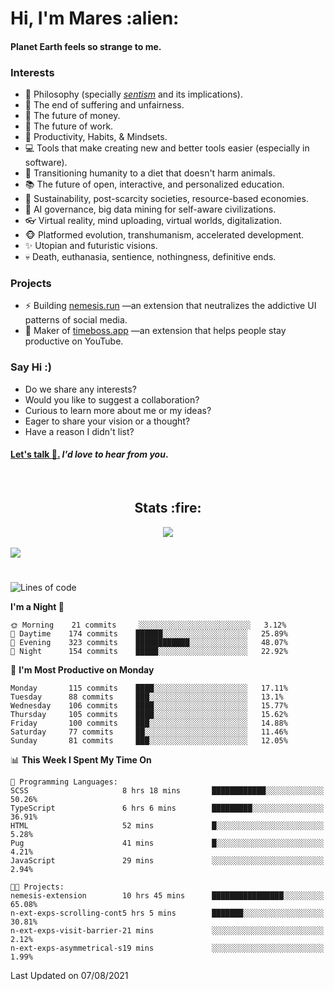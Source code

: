 <h1>Hi, I'm Mares :alien:</h1>

#### Planet Earth feels so strange to me.

### **Interests**

- 🌊 Philosophy (specially [_sentism_][sentismmedium] and its implications).
- 🎯 The end of suffering and unfairness.
- 💸 The future of money.
- 💼 The future of work.
- 🧠 Productivity, Habits, & Mindsets.
- 💻 Tools that make creating new and better tools easier (especially in software).
- 🥗 Transitioning humanity to a diet that doesn't harm animals.
- 📚 The future of open, interactive, and personalized education.
- 🌱 Sustainability, post-scarcity societies, resource-based economies.
- 🤖 AI governance, big data mining for self-aware civilizations.
- 👓 Virtual reality, mind uploading, virtual worlds, digitalization.
- 🐵 Platformed evolution, transhumanism, accelerated development.
- ✨ Utopian and futuristic visions.
- 💀 Death, euthanasia, sentience, nothingness, definitive ends.


### **Projects**

- ⚡ Building [nemesis.run](https://nemesis.run) —an extension that neutralizes the addictive UI patterns of social media.
- 💎 Maker of [timeboss.app](https://timeboss.app) —an extension that helps people stay productive on YouTube.


### **Say Hi :)**

- Do we share any interests?
- Would you like to suggest a collaboration?
- Curious to learn more about me or my ideas?
- Eager to share your vision or a thought?
- Have a reason I didn't list?

#### [Let's talk :wave:.](mailto:mareszhar@gmail.com) _I'd love to hear from you_.

[sentismmedium]: https://medium.com/@mareszhar/born-a-prisoner-a-reflection-about-life-its-struggles-and-a-plan-to-escape-d8566ce9b026

<br>

<h2 align="center">Stats :fire:</h2>

<div align="center">
  <img src="https://github-readme-streak-stats.herokuapp.com?user=mareszhar&theme=black-ice&hide_border=true&stroke=FFFFFF15&ring=DF8FFE&fire=DF8FFE&currStreakLabel=DF8FFE&background=1A232A&currStreakNum=86FFAB">
</div>

<!-- Add or remove this: &dates=B1AAB3FF at the end of the streak stats URL if they get bugged and aren't updating -->

<br>

<img src="https://activity-graph.herokuapp.com/graph?username=mareszhar&theme=nord&bg_color=00000000&color=979797&line=DF8FFE&point=00000000&area=true&hide_border=true">

<br>

<h1></h1>

<!--START_SECTION:waka-->
![Lines of code](https://img.shields.io/badge/From%20Hello%20World%20I%27ve%20Written-102595%20lines%20of%20code-blue)

**I'm a Night 🦉** 

```text
🌞 Morning    21 commits     ░░░░░░░░░░░░░░░░░░░░░░░░░   3.12% 
🌆 Daytime    174 commits    ██████░░░░░░░░░░░░░░░░░░░   25.89% 
🌃 Evening    323 commits    ████████████░░░░░░░░░░░░░   48.07% 
🌙 Night      154 commits    █████░░░░░░░░░░░░░░░░░░░░   22.92%

```
📅 **I'm Most Productive on Monday** 

```text
Monday       115 commits    ████░░░░░░░░░░░░░░░░░░░░░   17.11% 
Tuesday      88 commits     ███░░░░░░░░░░░░░░░░░░░░░░   13.1% 
Wednesday    106 commits    ████░░░░░░░░░░░░░░░░░░░░░   15.77% 
Thursday     105 commits    ████░░░░░░░░░░░░░░░░░░░░░   15.62% 
Friday       100 commits    ███░░░░░░░░░░░░░░░░░░░░░░   14.88% 
Saturday     77 commits     ██░░░░░░░░░░░░░░░░░░░░░░░   11.46% 
Sunday       81 commits     ███░░░░░░░░░░░░░░░░░░░░░░   12.05%

```


📊 **This Week I Spent My Time On** 

```text
💬 Programming Languages: 
SCSS                     8 hrs 18 mins       ████████████░░░░░░░░░░░░░   50.26% 
TypeScript               6 hrs 6 mins        █████████░░░░░░░░░░░░░░░░   36.91% 
HTML                     52 mins             █░░░░░░░░░░░░░░░░░░░░░░░░   5.28% 
Pug                      41 mins             █░░░░░░░░░░░░░░░░░░░░░░░░   4.21% 
JavaScript               29 mins             ░░░░░░░░░░░░░░░░░░░░░░░░░   2.94%

🐱‍💻 Projects: 
nemesis-extension        10 hrs 45 mins      ████████████████░░░░░░░░░   65.08% 
n-ext-exps-scrolling-cont5 hrs 5 mins        ███████░░░░░░░░░░░░░░░░░░   30.81% 
n-ext-exps-visit-barrier-21 mins             ░░░░░░░░░░░░░░░░░░░░░░░░░   2.12% 
n-ext-exps-asymmetrical-s19 mins             ░░░░░░░░░░░░░░░░░░░░░░░░░   1.99%

```


 Last Updated on 07/08/2021
<!--END_SECTION:waka-->

